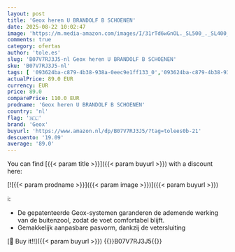 ```yaml
---
layout: post
title: 'Geox heren U BRANDOLF B SCHOENEN'
date: 2025-08-22 10:02:47
image: 'https://m.media-amazon.com/images/I/31rTd6wGnOL._SL500_._SL400_.jpg'
comments: true
category: ofertas
author: 'tole.es'
slug: 'B07V7RJ3J5-nl Geox heren U BRANDOLF B SCHOENEN'
sku: 'B07V7RJ3J5-nl'
tags: [ '093624ba-c879-4b38-938a-0eec9e1ff133_0','093624ba-c879-4b38-938a-0eec9e1ff133_3601','093624ba-c879-4b38-938a-0eec9e1ff133_6601','Arborist Merchandising Root','De winterwandeling','Herenmode','Herenschoenen','Kleding, schoenen & sieraden','Kleding, schoenen en sieraden','New Arrivals','Self Service','Special Features Stores','Veterschoenen heren','geox','🇳🇱', ]
actualPrice: 89.0 EUR
currency: EUR
price: 89.0
comparePrice: 110.0 EUR
prodname: 'Geox heren U BRANDOLF B SCHOENEN'
country: 'nl'
flag: '🇳🇱'
brand: 'Geox'
buyurl: 'https://www.amazon.nl/dp/B07V7RJ3J5/?tag=tolees0b-21'
descuento: '19.09'
average: '89.0'
---
```


You can find [{{< param title >}}]({{< param buyurl >}}) with a discount here:

[![{{< param prodname >}}]({{< param image >}})]({{< param buyurl >}})

ℹ️:

- De gepatenteerde Geox-systemen garanderen de ademende werking van de buitenzool, zodat de voet comfortabel blijft.
- Gemakkelijk aanpasbare pasvorm, dankzij de vetersluiting

[🛒 Buy it!!]({{< param buyurl >}})
{{<world>}}B07V7RJ3J5{{</world>}}
